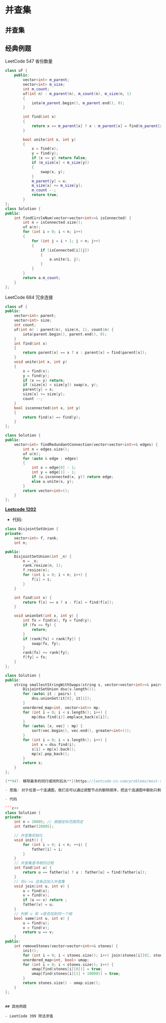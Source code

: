 # 并查集

## 并查集

## 经典例题

LeetCode 547 省份数量

```c++
class uf {
    public:
        vector<int> m_parent;
        vector<int> m_size;
        int m_count;
        uf(int n) : m_parent(n), m_count(n), m_size(n, 1)
        {
            iota(m_parent.begin(), m_parent.end(), 0);
        } 
        
        int find(int x)
        {
            return x == m_parent[x] ? x : m_parent[x] = find(m_parent[x]);
        }

        bool unite(int x, int y)
        {
            x = find(x);
            y = find(y);
            if (x == y) return false;
            if (m_size[x] < m_size[y])
            {
                swap(x, y);
            }
            m_parent[y] = x;
            m_size[x] += m_size[y];
            m_count --;
            return true;
        }
};
class Solution {
public:
    int findCircleNum(vector<vector<int>>& isConnected) {
        int n = isConnected.size();
        uf a(n);
        for (int i = 0; i < n; i++)
        {
            for (int j = i + 1; j < n; j++)
            {
                if (isConnected[i][j])
                {
                    a.unite(i, j);
                }
            }
        }
        return a.m_count;
    }
};
```

LeetCode 684 冗余连接

```c++
class uf {
public:
    vector<int> parent;
    vector<int> size;
    int count;
    uf(int n) : parent(n), size(n, 1), count(n) {
        iota(parent.begin(), parent.end(), 0);
    }
    int find(int x)
    {
        return parent[x] == x ? x : parent[x] = find(parent[x]);
    }
    void unite(int x, int y)
    {
        x = find(x);
        y = find(y);
        if (x == y) return;
        if (size[x] < size[y]) swap(x, y);
        parent[y] = x;
        size[x] += size[y];
        count --;
    }
    bool isconnected(int x, int y)
    {
        return find(x) == find(y);
    }
};

class Solution {
public:
    vector<int> findRedundantConnection(vector<vector<int>>& edges) {
        int n = edges.size();
        uf u(n);
        for (auto & edge : edges)
        {
            int x = edge[0] - 1;
            int y = edge[1] - 1;
            if (u.isconnected(x, y)) return edge;
            else u.unite(x, y);
        }
        return vector<int>();
    }
};
```

[**Leetcode 1202**](https://leetcode-cn.com/problems/smallest-string-with-swaps/)

- 代码:

```c++
class DisjointSetUnion {
private:
    vector<int> f, rank;
    int n;

public:
    DisjointSetUnion(int _n) {
        n = _n;
        rank.resize(n, 1);
        f.resize(n);
        for (int i = 0; i < n; i++) {
            f[i] = i;
        }
    }

    int find(int x) {
        return f[x] == x ? x : f[x] = find(f[x]);
    }

    void unionSet(int x, int y) {
        int fx = find(x), fy = find(y);
        if (fx == fy) {
            return;
        }
        if (rank[fx] < rank[fy]) {
            swap(fx, fy);
        }
        rank[fx] += rank[fy];
        f[fy] = fx;
    }
};

class Solution {
public:
    string smallestStringWithSwaps(string s, vector<vector<int>>& pairs) {
        DisjointSetUnion dsu(s.length());
        for (auto& it : pairs) {
            dsu.unionSet(it[0], it[1]);
        }
        unordered_map<int, vector<int>> mp;
        for (int i = 0; i < s.length(); i++) {
            mp[dsu.find(i)].emplace_back(s[i]);
        }
        for (auto& [x, vec] : mp) {
            sort(vec.begin(), vec.end(), greater<int>());
        }
        for (int i = 0; i < s.length(); i++) {
            int x = dsu.find(i);
            s[i] = mp[x].back();
            mp[x].pop_back();
        }
        return s;
    }
};

[**947. 移除最多的同行或同列石头**](https://leetcode-cn.com/problems/most-stones-removed-with-same-row-or-column/)

- 思路: 对于任意一个连通图，我们总可以通过调整节点的删除顺序，把这个连通图中删到只剩下一个节点，故查找多少联通子图便可

- 代码

```c++
class Solution {
private:
    int n = 20005; // 根据坐标范围而定
    int father[20005];

    // 并查集初始化
    void init() {
        for (int i = 0; i < n; ++i) {
            father[i] = i;
        }
    }
    // 并查集里寻根的过程
    int find(int u) {
        return u == father[u] ? u : father[u] = find(father[u]);
    }
    // 将v->u 这条边加入并查集
    void join(int u, int v) {
        u = find(u);
        v = find(v);
        if (u == v) return ;
        father[v] = u;
    }
    // 判断 u 和 v是否找到同一个根
    bool same(int u, int v) {
        u = find(u);
        v = find(v);
        return u == v;
    }
public:
    int removeStones(vector<vector<int>>& stones) {
        init();
        for (int i = 0; i < stones.size(); i++) join(stones[i][0], stones[i][1] + 10000);
        unordered_map<int, bool> umap;
        for (int i = 0; i < stones.size(); i++) {
            umap[find(stones[i][0])] = true;
            umap[find(stones[i][1] + 10000)] = true;
        }
        return stones.size() - umap.size();
    }
};

```

```

## 其他例题

- LeetCode 399 除法求值